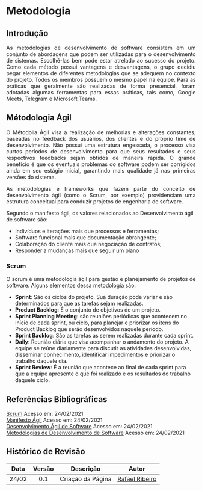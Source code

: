# Metodologia

## Introdução

<p align="justify">As metodologias de desenvolvimento de software consistem em um conjunto de abordagens que podem ser utilizadas para o desenvolvimento de sistemas. Escolhê-las bem pode estar atrelado ao sucesso do projeto. Como cada método possui vantagens e desvantagens, o grupo decidiu pegar elementos de diferentes metodologias que se adequem no contexto do projeto. Todos os membros possuem o mesmo papel na equipe. Para as práticas que geralmente são realizadas de forma presencial, foram adotadas algumas ferramentas para essas práticas, tais como, Google Meets, Telegram e Microsoft Teams.</p>

## Métodologia Ágil

<p align="justify">O Métodolia Ágil visa a realização de melhorias e alterações constantes, baseadas no feedback dos usuários, dos clientes e do próprio time de desenvolvimento. Não possui uma estrutura engessada, o processo visa curtos períodos de desenvolvimento para que seus resultados e seus respectivos feedbacks sejam obtidos de maneira rápida. O grande benefício é que os eventuais problemas do software podem ser corrigidos ainda em seu estágio inicial, garantindo mais qualidade já nas primeiras versões do sistema.</p>
<p align="justify">As metodologias e frameworks que fazem parte do conceito de desenvolvimento ágil (como o Scrum, por exemplo) providenciam uma estrutura conceitual para conduzir projetos de engenharia de software. </p>

Segundo o manifesto ágil, os valores relacionados ao Desenvolvimento ágil de software são:

* Indivíduos e iterações mais que processos e ferramentas;
* Software funcional mais que documentação abrangente;
* Colaboração do cliente mais que negociação de contratos;
* Responder a mudanças mais que seguir um plano

### Scrum

<p align="justify">O scrum é uma metodologia ágil para gestão e planejamento de projetos de software. Alguns elementos dessa metodologia são:

* **Sprint**: São os ciclos do projeto. Sua duração pode variar e são determinados para que as tarefas sejam realizadas.
* **Product Backlog**: É o conjunto de objetivos de um projeto.
* **Sprint Planning Meeting**: são reuniões periódicas que acontecem no início de cada sprint, ou ciclo, para planejar e priorizar os itens do Product Backlog que serão desenvolvidos naquele período.
* **Sprint Backlog**: São as tarefas as serem realizadas durante cada sprint.
* **Daily**: Reunião diária que visa acompanhar o andamento do projeto. A equipe se reúne diariamente para discutir as atividades desenvolvidas, disseminar conhecimento, identificar impedimentos e priorizar o trabalho daquele dia.
* **Sprint Review**: É a reunião que acontece ao final de cada sprint para que a equipe apresente o que foi realizado e os resultados do trabalho daquele ciclo. 


## Referências Bibliográficas

[Scrum](https://www.treasy.com.br/blog/scrum/) Acesso em: 24/02/2021<br>
[Manifesto Ágil](http://www.manifestoagil.com.br/) Acesso em: 24/02/2021<br>
[Desenvolvimento Ágil de Software](https://pt.wikipedia.org/wiki/Desenvolvimento_%C3%A1gil_de_software) Acesso em: 24/02/2021<br>
[Metodologias de Desenvolvimento de Software](https://www.monitoratec.com.br/blog/metodologias-de-desenvolvimento-de-software/) Acesso em: 24/02/2021<br>

## Histórico de Revisão

Data | Versão | Descrição | Autor |
:---:|:------:|-----------|-------|
24/02|0.1 | Criação da Página | [Rafael Ribeiro](https://github.com/rafaelflarrn) |